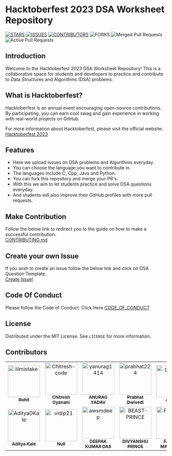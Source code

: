 # Hacktoberfest 2023 DSA Worksheet Repository



[![STARS](https://img.shields.io/github/stars/Chitresh-code/DSA_Worksheet.svg)](https://github.com/Chitresh-code/DSA_Worksheet/stargazers)
[![ISSUES](https://img.shields.io/github/issues/Chitresh-code/DSA_Worksheet.svg)](https://github.com/Chitresh-code/DSA_Worksheet/issues)
[![CONTRIBUTORS](https://img.shields.io/github/contributors/Chitresh-code/DSA_Worksheet.svg)](https://github.com/Chitresh-code/DSA_Worksheet/graphs/contributors)
![FORKS](https://img.shields.io/github/forks/Chitresh-code/DSA_Worksheet?color=blue)
![Merged Pull Requests](https://img.shields.io/github/issues-pr-closed/Chitresh-code/DSA_Worksheet?color=success)
![Active Pull Requests](https://img.shields.io/github/issues-pr/Chitresh-code/DSA_Worksheet?color=blue)


## Introduction
Welcome to the Hacktoberfest 2023 DSA Worksheet Repository! This is a collaborative space for students and developers to practice and contribute to Data Structures and Algorithms (DSA) problems.

## What is Hacktoberfest?

Hacktoberfest is an annual event encouraging open-source contributions. By participating, you can earn cool swag and gain experience in working with real-world projects on GitHub.

For more information about Hacktoberfest, please visit the official website: [Hacktoberfest 2023](https://hacktoberfest.digitalocean.com/)


## Features
- Here we upload issues on DSA problems and Algorithms everyday.
- You can choose the language you want to contribute in.
- The languages include C, Cpp, Java and Python.
- You can fork this repository and merge your PR's.
- With this we aim to let students practice and solve DSA questions everyday.
- And students will also improve their GitHub profiles with more pull requests.


## Make Contribution

Follow the below link to redirect you to the guide on how to make a successful contribution.
<br>
[CONTRIBUTING.md](https://github.com/Chitresh-code/DSA_Worksheet/blob/main/CONTRIBUTING.md)

## Create your own Issue

If you wish to create an issue follow the below link and click on DSA Question Template.
<br>
[Create Issue!](https://github.com/Chitresh-code/DSA_Worksheet/issues/new/choose)

## Code Of Conduct

Please follow the Code of Conduct.
Click Here [CODE_OF_CONDUCT](https://www.contributor-covenant.org/)





<!-- LICENSE -->
## License

Distributed under the MIT License. See `LICENSE` for more information.

## Contributors

<!-- readme: collaborators,contributors -start -->
<table>
<tr>
    <td align="center">
        <a href="https://github.com/lilmistake">
            <img src="https://avatars.githubusercontent.com/u/61899816?v=4" width="100;" alt="lilmistake"/>
            <br />
            <sub><b>Rohit</b></sub>
        </a>
    </td>
    <td align="center">
        <a href="https://github.com/Chitresh-code">
            <img src="https://avatars.githubusercontent.com/u/129378666?v=4" width="100;" alt="Chitresh-code"/>
            <br />
            <sub><b>Chitresh Gyanani</b></sub>
        </a>
    </td>
    <td align="center">
        <a href="https://github.com/yanurag1414">
            <img src="https://avatars.githubusercontent.com/u/121807496?v=4" width="100;" alt="yanurag1414"/>
            <br />
            <sub><b>ANURAG YADAV</b></sub>
        </a>
    </td>
    <td align="center">
        <a href="https://github.com/prabhat224">
            <img src="https://avatars.githubusercontent.com/u/112897444?v=4" width="100;" alt="prabhat224"/>
            <br />
            <sub><b>Prabhat Dwivedi</b></sub>
        </a>
    </td>
    <td align="center">
        <a href="https://github.com/gitaditee">
            <img src="https://avatars.githubusercontent.com/u/119937632?v=4" width="100;" alt="gitaditee"/>
            <br />
            <sub><b>Aditee </b></sub>
        </a>
    </td>
    <td align="center">
        <a href="https://github.com/its-amans">
            <img src="https://avatars.githubusercontent.com/u/145239544?v=4" width="100;" alt="its-amans"/>
            <br />
            <sub><b>Null</b></sub>
        </a>
    </td></tr>
<tr>
    <td align="center">
        <a href="https://github.com/AdityaDKale">
            <img src="https://avatars.githubusercontent.com/u/115162556?v=4" width="100;" alt="AdityaDKale"/>
            <br />
            <sub><b>Aditya Kale</b></sub>
        </a>
    </td>
    <td align="center">
        <a href="https://github.com/vidip21">
            <img src="https://avatars.githubusercontent.com/u/76873657?v=4" width="100;" alt="vidip21"/>
            <br />
            <sub><b>Null</b></sub>
        </a>
    </td>
    <td align="center">
        <a href="https://github.com/awsmdeep">
            <img src="https://avatars.githubusercontent.com/u/89087538?v=4" width="100;" alt="awsmdeep"/>
            <br />
            <sub><b>DEEPAK KUMAR DAS</b></sub>
        </a>
    </td>
    <td align="center">
        <a href="https://github.com/BEAST-PRINCE">
            <img src="https://avatars.githubusercontent.com/u/98230743?v=4" width="100;" alt="BEAST-PRINCE"/>
            <br />
            <sub><b>DIVYANSHU PRINCE</b></sub>
        </a>
    </td>
    <td align="center">
        <a href="https://github.com/Faraaz22">
            <img src="https://avatars.githubusercontent.com/u/130041060?v=4" width="100;" alt="Faraaz22"/>
            <br />
            <sub><b>FARAAZ MAHMOOD</b></sub>
        </a>
    </td>
    <td align="center">
        <a href="https://github.com/UdaySagar-Git">
            <img src="https://avatars.githubusercontent.com/u/111575806?v=4" width="100;" alt="UdaySagar-Git"/>
            <br />
            <sub><b>Uday Sagar</b></sub>
        </a>
    </td></tr>
</table>
<!-- readme: collaborators,contributors -end -->
